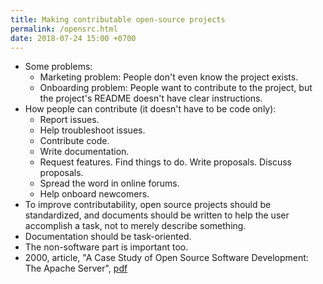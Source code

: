 ```yaml
---
title: Making contributable open-source projects
permalink: /opensrc.html
date: 2018-07-24 15:00 +0700
---
```


- Some problems:
    - Marketing problem: People don't even know the project exists.
    - Onboarding problem: People want to contribute to the project, but the project's README doesn't have clear instructions.
- How people can contribute (it doesn't have to be code only):
    - Report issues.
    - Help troubleshoot issues.
    - Contribute code.
    - Write documentation.
    - Request features.
    Find things to do.
    Write proposals.
    Discuss proposals.
    - Spread the word in online forums.
    - Help onboard newcomers.
- To improve contributability, open source projects should be standardized, and documents should be written to help the user accomplish a task, not to merely describe something.
- Documentation should be task-oriented.
- The non-software part is important too.
- 2000, article, "A Case Study of Open Source Software Development: The Apache Server", [pdf](http://herbsleb.org/web-pubs/pdfs/mockus-acase-2000.pdf)
